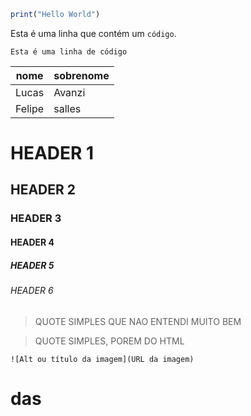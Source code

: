 
~~~javascript
print("Hello World")
~~~

 Esta é uma linha que contém um `código`.

```
Esta é uma linha de código
```

| nome   | sobrenome |
| ------ | --------- |
| Lucas  | Avanzi    |
| Felipe | salles    |

# HEADER 1
## HEADER 2
### HEADER 3
#### HEADER 4
##### HEADER 5
###### HEADER 6

> QUOTE SIMPLES
> QUE NAO ENTENDI MUITO BEM

<blockquote>
QUOTE SIMPLES,
POREM DO HTML
</blockquote>

```
![Alt ou título da imagem](URL da imagem)
```
# das

